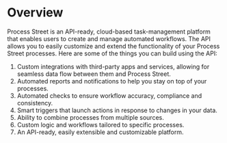# Overview

Process Street is an API-ready, cloud-based task-management platform that enables users to create and manage automated workflows. The API allows you to easily customize and extend the functionality of your Process Street processes. Here are some of the things you can build using the API:

1. Custom integrations with third-party apps and services, allowing for seamless data flow between them and Process Street.
2. Automated reports and notifications to help you stay on top of your processes.
3. Automated checks to ensure workflow accuracy, compliance and consistency.
4. Smart triggers that launch actions in response to changes in your data.
5. Ability to combine processes from multiple sources.
6. Custom logic and workflows tailored to specific processes.
7. An API-ready, easily extensible and customizable platform.
